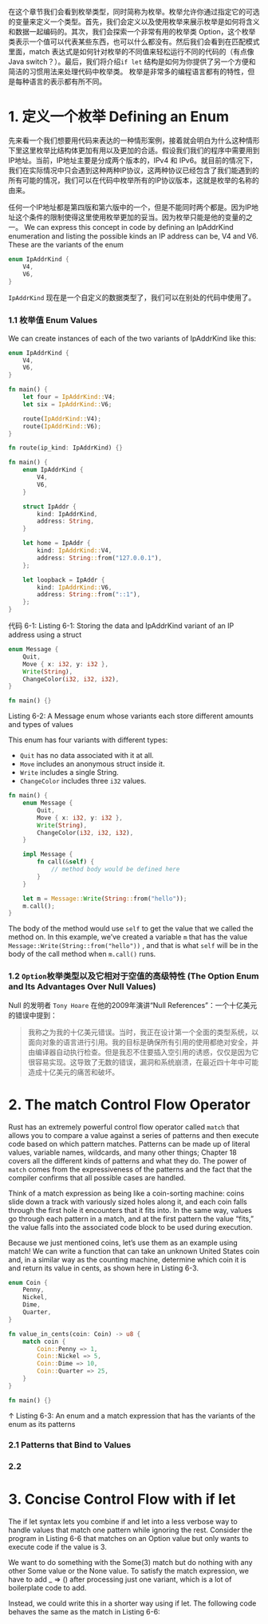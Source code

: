 在这个章节我们会看到枚举类型，同时简称为枚举。枚举允许你通过指定它的可选的变量来定义一个类型。首先，我们会定义以及使用枚举来展示枚举是如何将含义和数据一起编码的。其次，我们会探索一个非常有用的枚举类 Option，这个枚举类表示一个值可以代表某些东西，也可以什么都没有。然后我们会看到在匹配模式里面，match 表达式是如何针对枚举的不同值来轻松运行不同的代码的（有点像Java switch？）。最后，我们将介绍`if let` 结构是如何为你提供了另一个方便和简洁的习惯用法来处理代码中枚举类。
枚举是非常多的编程语言都有的特性，但是每种语言的表示都有所不同。
# 1. 定义一个枚举 Defining an Enum

先来看一个我们想要用代码来表达的一种情形案例，接着就会明白为什么这种情形下里这里枚举比结构体更加有用以及更加的合适。假设我们我们的程序中需要用到IP地址。当前，IP地址主要是分成两个版本的，IPv4 和 IPv6。就目前的情况下，我们在实际情况中只会遇到这种两种IP协议，这两种协议已经包含了我们能遇到的所有可能的情况，我们可以在代码中枚举所有的IP协议版本，这就是枚举的名称的由来。

任何一个IP地址都是第四版和第六版中的一个，但是不能同时两个都是。因为IP地址这个条件的限制使得这里使用枚举更加的妥当。因为枚举只能是他的变量的之一。
We can express this concept in code by defining an IpAddrKind enumeration and listing the possible kinds an IP address can be, V4 and V6. These are the variants of the enum

```rust
enum IpAddrKind {
    V4,
    V6,
}
```
`IpAddrKind` 现在是一个自定义的数据类型了，我们可以在别处的代码中使用了。
### 1.1 枚举值 Enum Values
We can create instances of each of the two variants of IpAddrKind like this:

```rust
enum IpAddrKind {
    V4,
    V6,
}

fn main() {
    let four = IpAddrKind::V4;
    let six = IpAddrKind::V6;

    route(IpAddrKind::V4);
    route(IpAddrKind::V6);
}

fn route(ip_kind: IpAddrKind) {}
```


```rust
fn main() {
    enum IpAddrKind {
        V4,
        V6,
    }

    struct IpAddr {
        kind: IpAddrKind,
        address: String,
    }

    let home = IpAddr {
        kind: IpAddrKind::V4,
        address: String::from("127.0.0.1"),
    };

    let loopback = IpAddr {
        kind: IpAddrKind::V6,
        address: String::from("::1"),
    };
}
```
代码 6-1: Listing 6-1: Storing the data and IpAddrKind variant of an IP address using a struct


```rust
enum Message {
    Quit,
    Move { x: i32, y: i32 },
    Write(String),
    ChangeColor(i32, i32, i32),
}

fn main() {}
```
Listing 6-2: A Message enum whose variants each store different amounts and types of values

This enum has four variants with different types:

- `Quit` has no data associated with it at all.
- `Move` includes an anonymous struct inside it.
- `Write` includes a single String.
- `ChangeColor` includes three `i32` values.

```rust
fn main() {
    enum Message {
        Quit,
        Move { x: i32, y: i32 },
        Write(String),
        ChangeColor(i32, i32, i32),
    }

    impl Message {
        fn call(&self) {
            // method body would be defined here
        }
    }

    let m = Message::Write(String::from("hello"));
    m.call();
}
```
The body of the method would use `self` to get the value that we called the method on. In this example, we’ve created a variable `m` that has the value `Message::Write(String::from("hello"))` , and that is what `self` will be in the body of the call method when `m.call()` runs.


### 1.2 `Option`枚举类型以及它相对于空值的高级特性 (The Option Enum and Its Advantages Over Null Values)

Null 的发明者 `Tony Hoare` 在他的2009年演讲“Null References”：一个十亿美元的错误中提到：
> 我称之为我的十亿美元错误。当时，我正在设计第一个全面的类型系统，以面向对象的语言进行引用。我的目标是确保所有引用的使用都绝对安全，并由编译器自动执行检查。但是我忍不住要插入空引用的诱惑，仅仅是因为它很容易实现。这导致了无数的错误，漏洞和系统崩溃，在最近四十年中可能造成十亿美元的痛苦和破坏。
### 

### 

# 2. The match Control Flow Operator
Rust has an extremely powerful control flow operator called `match` that allows you to compare a value against a series of patterns and then execute code based on which pattern matches. Patterns can be made up of literal values, variable names, wildcards, and many other things; Chapter 18 covers all the different kinds of patterns and what they do. The power of `match` comes from the expressiveness of the patterns and the fact that the compiler confirms that all possible cases are handled.

Think of a match expression as being like a coin-sorting machine: coins slide down a track with variously sized holes along it, and each coin falls through the first hole it encounters that it fits into. In the same way, values go through each pattern in a match, and at the first pattern the value “fits,” the value falls into the associated code block to be used during execution.

Because we just mentioned coins, let’s use them as an example using match! We can write a function that can take an unknown United States coin and, in a similar way as the counting machine, determine which coin it is and return its value in cents, as shown here in Listing 6-3.
```rust
enum Coin {
    Penny,
    Nickel,
    Dime,
    Quarter,
}

fn value_in_cents(coin: Coin) -> u8 {
    match coin {
        Coin::Penny => 1,
        Coin::Nickel => 5,
        Coin::Dime => 10,
        Coin::Quarter => 25,
    }
}

fn main() {}
```
↑ Listing 6-3: An enum and a match expression that has the variants of the enum as its patterns


### 2.1 Patterns that Bind to Values

### 2.2 
# 3. Concise Control Flow with if let

The if let syntax lets you combine if and let into a less verbose way to handle values that match one pattern while ignoring the rest. Consider the program in Listing 6-6 that matches on an Option<u8> value but only wants to execute code if the value is 3.



We want to do something with the Some(3) match but do nothing with any other Some<u8> value or the None value. To satisfy the match expression, we have to add _ => () after processing just one variant, which is a lot of boilerplate code to add.

Instead, we could write this in a shorter way using if let. The following code behaves the same as the match in Listing 6-6: